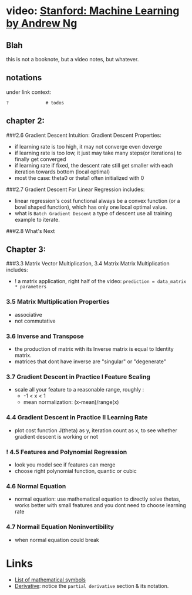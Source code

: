 # video: [Stanford: Machine Learning by Andrew Ng](https://www.youtube.com/playlist?list=PLJ1-ciQ35nuiyL1PX6O4NdF5CjjaDdnVC)

## Blah
this is not a booknote, but a video notes, but whatever.

## notations

under link context:

    ?              # todos



## chapter 2:

###2.6 Gradient Descent Intuition:
Gradient Descent Properties:
* if learning rate is too high, it may not converge even deverge
* if learning rate is too low, it just may take many steps(or iterations) to finally get converged
* if learning rate if fixed, the descent rate still get smaller with each iteration towards bottom (local optimal)
* most the case: theta0 or theta1 often initialized with 0

###2.7 Gradient Descent For Linear Regression
includes:
* linear regression's cost functional always be a convex function (or a bowl shaped function), which has only one local optimal value.
* what is `Batch Gradient Descent` a type of descent use all training example to iterate.

###2.8 What's Next

## Chapter 3:

###3.3 Matrix Vector Multiplication, 3.4 Matrix Matrix Multiplication
includes:
* ! a matrix application, right half of the video: `prediction = data_matrix * parameters`
### 3.5 Matrix Multiplication Properties
* associative
* not commutative

### 3.6 Inverse and Transpose
* the production of matrix with its Inverse matrix is equal to Identity matrix.
* matrices that dont have inverse are "singular" or "degenerate"

### 3.7 Gradient Descent in Practice I Feature Scaling
* scale all your feature to a reasonable range, roughly :
    * -1 < x < 1
    * mean normalization: (x-mean)/range(x)

### 4.4 Gradient Descent in Practice II Learning Rate
* plot cost function J(theta) as y, iteration count as x, to see whether gradient descent is working or not

### ! 4.5 Features and Polynomial Regression
* look you model see if features can merge
* choose right polynomial function, quantic or cubic 

### 4.6 Normal Equation
* normal equation: use mathematical equation to directly solve thetas, works better with small features
    and you dont need to choose learning rate

### 4.7 Normail Equation Noninvertibility
* when normal equation could break


# Links
* [List of mathematical symbols](https://en.wikipedia.org/wiki/List_of_mathematical_symbols)
* [Derivative](https://en.wikipedia.org/wiki/Derivative): notice the `partial derivative` section & its notation.
